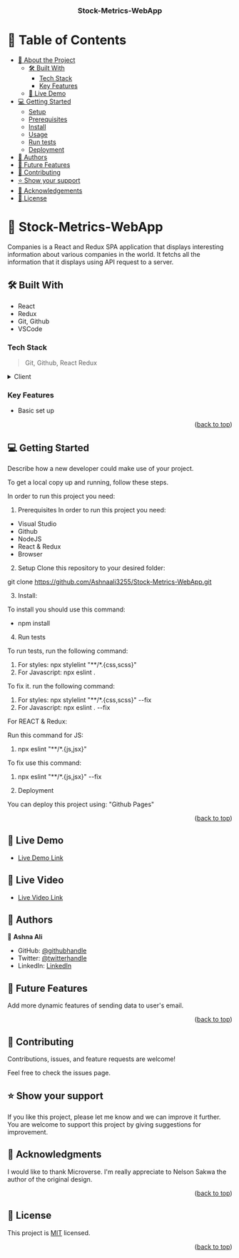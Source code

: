 <a name="readme-top"></a>

<div align="center">

  <h3><b>Stock-Metrics-WebApp</b></h3>

</div>

# 📗 Table of Contents

- [📖 About the Project](#about-project)
  - [🛠 Built With](#built-with)
    - [Tech Stack](#tech-stack)
    - [Key Features](#key-features)
  - [🚀 Live Demo](#live-demo)
- [💻 Getting Started](#getting-started)
  - [Setup](#setup)
  - [Prerequisites](#prerequisites)
  - [Install](#install)
  - [Usage](#usage)
  - [Run tests](#run-tests)
  - [Deployment](#deployment)
- [👥 Authors](#authors)
- [🔭 Future Features](#future-features)
- [🤝 Contributing](#contributing)
- [⭐️ Show your support](#support)
- [🙏 Acknowledgements](#acknowledgements)
- [📝 License](#license)

<!-- PROJECT DESCRIPTION -->

# 📖 Stock-Metrics-WebApp <a name="Stock-Metrics-WebApp"></a>

Companies is a React and Redux SPA application that displays interesting information about various companies in the world. It fetchs all the information that it displays using API request to a server.

## 🛠 Built With <a name="built-with"></a>

- React
- Redux
- Git, Github
- VSCode

### Tech Stack <a name="tech-stack"></a>

> Git,
> Github,
> React
> Redux

<details>
  <summary>Client</summary>
  <ul>
    <li><a href="https://www.w3schools.com/react/">React</a></li>

  </ul>
</details>

### Key Features <a name="key-features"></a>

- Basic set up

<p align="right">(<a href="#readme-top">back to top</a>)</p>


## 💻 Getting Started <a name="getting-started"></a>

Describe how a new developer could make use of your project.

To get a local copy up and running, follow these steps.

In order to run this project you need:

1. Prerequisites
In order to run this project you need:

- Visual Studio
- Github
- NodeJS
- React & Redux
- Browser

2. Setup
Clone this repository to your desired folder:

git clone https://github.com/Ashnaali3255/Stock-Metrics-WebApp.git

3. Install:

To install you should use this command:
- npm install

4. Run tests
 
 To run tests, run the following command:

 1. For styles: npx stylelint "**/*.{css,scss}"
 2. For Javascript: npx eslint .

 To fix it. run the following command:

 1. For styles: npx stylelint "**/*.{css,scss}" --fix
 2. For Javascript: npx eslint . --fix

 For REACT & Redux:
 
 Run this command for JS:

 1. npx eslint "**/*.{js,jsx}"

 To fix use this command:

 1. npx eslint "**/*.{js,jsx}" --fix


6. Deployment
 
 You can deploy this project using:
 "Github Pages"

<p align="right">(<a href="#readme-top">back to top</a>)</p>

<!-- LIVE DEMO -->

## 🚀 Live Demo <a name="live-demo"></a>

- [Live Demo Link](https://companies-metrics-webapp.onrender.com)

<!-- LIVE VIDEO -->

## 🚀 Live Video <a name="live-demo"></a>

- [Live Video Link](https://clipchamp.com/watch/cifS9gSEXsb)



## 👥 Authors <a name="authors"></a>

👤 **Ashna Ali**

- GitHub: [@githubhandle](https://github.com/Ashnaali3255)
- Twitter: [@twitterhandle](https://twitter.com/Ashna_Ali1)
- LinkedIn: [LinkedIn](https://www.linkedin.com/in/ashna-ali-342151255/)


## 🔭 Future Features <a name="future-features"></a>

Add more dynamic features of sending data to user's email.

<p align="right">(<a href="#readme-top">back to top</a>)</p>

## 🤝 Contributing <a name="contributing"></a>

Contributions, issues, and feature requests are welcome!

Feel free to check the issues page.

## ⭐️ Show your support <a name="support"></a>

If you like this project, please let me know and we can improve it further. You are welcome to support this project by giving suggestions for improvement.

## 🙏 Acknowledgments <a name="acknowledgements"></a>

I would like to thank Microverse. I'm really appreciate to Nelson Sakwa the author of the original design.

<p align="right">(<a href="#readme-top">back to top</a>)</p>

## 📝 License <a name="license"></a>

This project is [MIT](./LICENSE.md) licensed.


<p align="right">(<a href="#readme-top">back to top</a>)</p>

